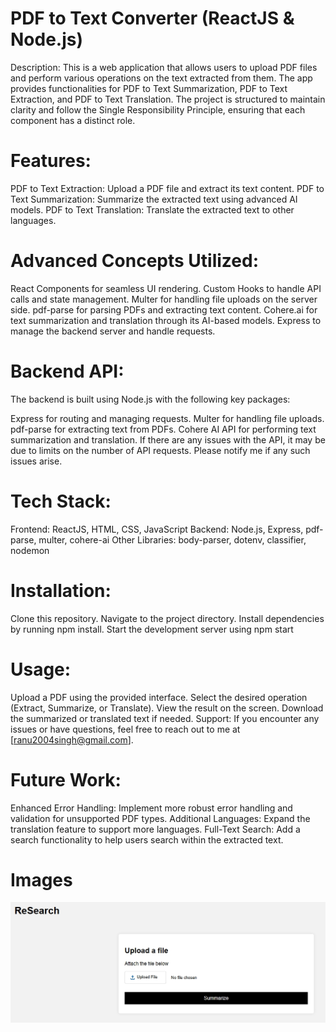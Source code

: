 # PDF to Text Converter (ReactJS & Node.js)
Description:
This is a web application that allows users to upload PDF files and perform various operations on the text extracted from them. The app provides functionalities for PDF to Text Summarization, PDF to Text Extraction, and PDF to Text Translation. The project is structured to maintain clarity and follow the Single Responsibility Principle, ensuring that each component has a distinct role.

# Features:
PDF to Text Extraction: Upload a PDF file and extract its text content.
PDF to Text Summarization: Summarize the extracted text using advanced AI models.
PDF to Text Translation: Translate the extracted text to other languages.

# Advanced Concepts Utilized:
React Components for seamless UI rendering.
Custom Hooks to handle API calls and state management.
Multer for handling file uploads on the server side.
pdf-parse for parsing PDFs and extracting text content.
Cohere.ai for text summarization and translation through its AI-based models.
Express to manage the backend server and handle requests.
# Backend API:
The backend is built using Node.js with the following key packages:

Express for routing and managing requests.
Multer for handling file uploads.
pdf-parse for extracting text from PDFs.
Cohere AI API for performing text summarization and translation.
If there are any issues with the API, it may be due to limits on the number of API requests. Please notify me if any such issues arise.

# Tech Stack:
Frontend: ReactJS, HTML, CSS, JavaScript
Backend: Node.js, Express, pdf-parse, multer, cohere-ai
Other Libraries: body-parser, dotenv, classifier, nodemon
# Installation:
Clone this repository.
Navigate to the project directory.
Install dependencies by running npm install.
Start the development server using npm start
# Usage:
Upload a PDF using the provided interface.
Select the desired operation (Extract, Summarize, or Translate).
View the result on the screen.
Download the summarized or translated text if needed.
Support:
If you encounter any issues or have questions, feel free to reach out to me at [ranu2004singh@gmail.com].

# Future Work:
Enhanced Error Handling: Implement more robust error handling and validation for unsupported PDF types.
Additional Languages: Expand the translation feature to support more languages.
Full-Text Search: Add a search functionality to help users search within the extracted text.

# Images
![alt text](Screenshot_16-4-2025_122939_.jpeg)
